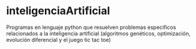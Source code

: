 # inteligenciaArtificial
Programas en lenguaje python que resuelven problemas especificos relacionados a la inteligencia artificial (algoritmos genéticos, optimización, evolución diferencial y el juego tic tac toe)
